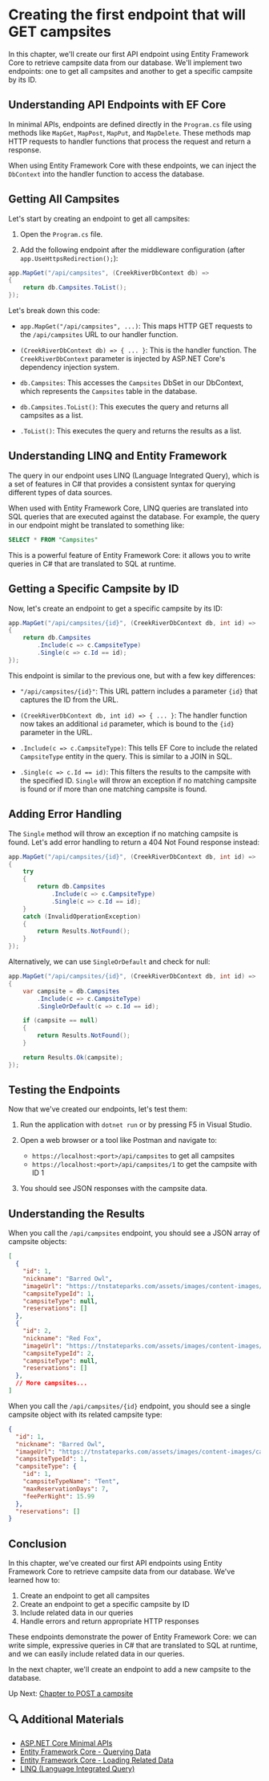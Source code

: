 # Creating the first endpoint that will GET campsites

In this chapter, we'll create our first API endpoint using Entity Framework Core to retrieve campsite data from our database. We'll implement two endpoints: one to get all campsites and another to get a specific campsite by its ID.

## Understanding API Endpoints with EF Core

In minimal APIs, endpoints are defined directly in the `Program.cs` file using methods like `MapGet`, `MapPost`, `MapPut`, and `MapDelete`. These methods map HTTP requests to handler functions that process the request and return a response.

When using Entity Framework Core with these endpoints, we can inject the `DbContext` into the handler function to access the database.

## Getting All Campsites

Let's start by creating an endpoint to get all campsites:

1. Open the `Program.cs` file.

2. Add the following endpoint after the middleware configuration (after `app.UseHttpsRedirection();`):

```csharp
app.MapGet("/api/campsites", (CreekRiverDbContext db) =>
{
    return db.Campsites.ToList();
});
```

Let's break down this code:

- `app.MapGet("/api/campsites", ...)`: This maps HTTP GET requests to the `/api/campsites` URL to our handler function.

- `(CreekRiverDbContext db) => { ... }`: This is the handler function. The `CreekRiverDbContext` parameter is injected by ASP.NET Core's dependency injection system.

- `db.Campsites`: This accesses the `Campsites` DbSet in our DbContext, which represents the `Campsites` table in the database.

- `db.Campsites.ToList()`: This executes the query and returns all campsites as a list.

- `.ToList()`: This executes the query and returns the results as a list.

## Understanding LINQ and Entity Framework

The query in our endpoint uses LINQ (Language Integrated Query), which is a set of features in C# that provides a consistent syntax for querying different types of data sources.

When used with Entity Framework Core, LINQ queries are translated into SQL queries that are executed against the database. For example, the query in our endpoint might be translated to something like:

```sql
SELECT * FROM "Campsites"
```

This is a powerful feature of Entity Framework Core: it allows you to write queries in C# that are translated to SQL at runtime.

## Getting a Specific Campsite by ID

Now, let's create an endpoint to get a specific campsite by its ID:

```csharp
app.MapGet("/api/campsites/{id}", (CreekRiverDbContext db, int id) =>
{
    return db.Campsites
        .Include(c => c.CampsiteType)
        .Single(c => c.Id == id);
});
```

This endpoint is similar to the previous one, but with a few key differences:

- `"/api/campsites/{id}"`: This URL pattern includes a parameter `{id}` that captures the ID from the URL.

- `(CreekRiverDbContext db, int id) => { ... }`: The handler function now takes an additional `id` parameter, which is bound to the `{id}` parameter in the URL.

- `.Include(c => c.CampsiteType)`: This tells EF Core to include the related `CampsiteType` entity in the query. This is similar to a JOIN in SQL.

- `.Single(c => c.Id == id)`: This filters the results to the campsite with the specified ID. `Single` will throw an exception if no matching campsite is found or if more than one matching campsite is found.

## Adding Error Handling

The `Single` method will throw an exception if no matching campsite is found. Let's add error handling to return a 404 Not Found response instead:

```csharp
app.MapGet("/api/campsites/{id}", (CreekRiverDbContext db, int id) =>
{
    try
    {
        return db.Campsites
            .Include(c => c.CampsiteType)
            .Single(c => c.Id == id);
    }
    catch (InvalidOperationException)
    {
        return Results.NotFound();
    }
});
```

Alternatively, we can use `SingleOrDefault` and check for null:

```csharp
app.MapGet("/api/campsites/{id}", (CreekRiverDbContext db, int id) =>
{
    var campsite = db.Campsites
        .Include(c => c.CampsiteType)
        .SingleOrDefault(c => c.Id == id);

    if (campsite == null)
    {
        return Results.NotFound();
    }

    return Results.Ok(campsite);
});
```

## Testing the Endpoints

Now that we've created our endpoints, let's test them:

1. Run the application with `dotnet run` or by pressing F5 in Visual Studio.

2. Open a web browser or a tool like Postman and navigate to:
   - `https://localhost:<port>/api/campsites` to get all campsites
   - `https://localhost:<port>/api/campsites/1` to get the campsite with ID 1

3. You should see JSON responses with the campsite data.

## Understanding the Results

When you call the `/api/campsites` endpoint, you should see a JSON array of campsite objects:

```json
[
  {
    "id": 1,
    "nickname": "Barred Owl",
    "imageUrl": "https://tnstateparks.com/assets/images/content-images/campgrounds/249/colsp-area2-site73.jpg",
    "campsiteTypeId": 1,
    "campsiteType": null,
    "reservations": []
  },
  {
    "id": 2,
    "nickname": "Red Fox",
    "imageUrl": "https://tnstateparks.com/assets/images/content-images/campgrounds/249/colsp-area2-site73.jpg",
    "campsiteTypeId": 2,
    "campsiteType": null,
    "reservations": []
  },
  // More campsites...
]
```

When you call the `/api/campsites/{id}` endpoint, you should see a single campsite object with its related campsite type:

```json
{
  "id": 1,
  "nickname": "Barred Owl",
  "imageUrl": "https://tnstateparks.com/assets/images/content-images/campgrounds/249/colsp-area2-site73.jpg",
  "campsiteTypeId": 1,
  "campsiteType": {
    "id": 1,
    "campsiteTypeName": "Tent",
    "maxReservationDays": 7,
    "feePerNight": 15.99
  },
  "reservations": []
}
```

## Conclusion

In this chapter, we've created our first API endpoints using Entity Framework Core to retrieve campsite data from our database. We've learned how to:

1. Create an endpoint to get all campsites
2. Create an endpoint to get a specific campsite by ID
3. Include related data in our queries
4. Handle errors and return appropriate HTTP responses

These endpoints demonstrate the power of Entity Framework Core: we can write simple, expressive queries in C# that are translated to SQL at runtime, and we can easily include related data in our queries.

In the next chapter, we'll create an endpoint to add a new campsite to the database.

Up Next: [Chapter to POST a campsite](./creek-river-post-campsite.md)

## 🔍 Additional Materials

- [ASP.NET Core Minimal APIs](https://docs.microsoft.com/en-us/aspnet/core/fundamentals/minimal-apis)
- [Entity Framework Core - Querying Data](https://docs.microsoft.com/en-us/ef/core/querying/)
- [Entity Framework Core - Loading Related Data](https://docs.microsoft.com/en-us/ef/core/querying/related-data/)
- [LINQ (Language Integrated Query)](https://docs.microsoft.com/en-us/dotnet/csharp/programming-guide/concepts/linq/)